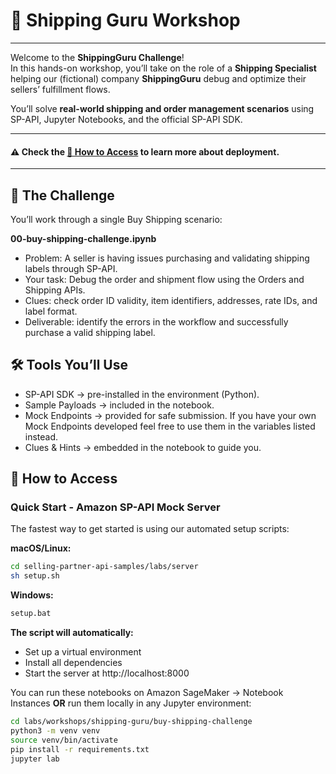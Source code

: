 # 🚚 Shipping Guru Workshop

----
Welcome to the **ShippingGuru Challenge**!  
In this hands-on workshop, you’ll take on the role of a **Shipping Specialist** helping our (fictional) company **ShippingGuru** debug and optimize their sellers’ fulfillment flows.  

You’ll solve **real-world shipping and order management scenarios** using SP-API, Jupyter Notebooks, and the official SP-API SDK.

---

#### ⚠️ Check the [🚀 How to Access](#-how-to-access) to learn more about deployment.

---
## 🧩 The Challenge

You’ll work through a single Buy Shipping scenario:

**00-buy-shipping-challenge.ipynb**

- Problem: A seller is having issues purchasing and validating shipping labels through SP-API. 
- Your task: Debug the order and shipment flow using the Orders and Shipping APIs. 
- Clues: check order ID validity, item identifiers, addresses, rate IDs, and label format. 
- Deliverable: identify the errors in the workflow and successfully purchase a valid shipping label.

## 🛠️ Tools You’ll Use

- SP-API SDK → pre-installed in the environment (Python). 
- Sample Payloads → included in the notebook. 
- Mock Endpoints → provided for safe submission. If you have your own Mock Endpoints developed feel free to use them in the variables listed instead. 
- Clues & Hints → embedded in the notebook to guide you.

## 🚀 How to Access

### Quick Start - Amazon SP-API Mock Server

The fastest way to get started is using our automated setup scripts:

**macOS/Linux:**
```bash
cd selling-partner-api-samples/labs/server
sh setup.sh
```

**Windows:**

```bash
setup.bat
```

**The script will automatically:**

- Set up a virtual environment 
- Install all dependencies 
- Start the server at http://localhost:8000

You can run these notebooks on Amazon SageMaker → Notebook Instances
**OR** run them locally in any Jupyter environment:

```bash
cd labs/workshops/shipping-guru/buy-shipping-challenge
python3 -m venv venv
source venv/bin/activate
pip install -r requirements.txt
jupyter lab
```
